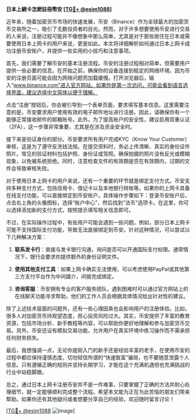 **日本上網卡怎麽註冊幣安 [[TG💪+ @esim1088](https://t.me/s/esim1088)]**

近年来，随着加密货币市场的快速发展，币安（Binance）作为全球最大的加密货币交易所之一，吸引了无数投资者的目光。然而，对于许多想要使用币安进行交易的人来说，注册过程可能并不像想象中那么简单，尤其是对于那些居住在日本或需要使用日本上网卡的用户来说，更是如此。本文将详细解析如何通过日本上网卡成功注册币安账户，并提供一些实用的小技巧和注意事项。

首先，我们需要了解币安的基本注册流程。币安的注册过程相对简单，但需要用户提供一些必要的信息。在开始之前，确保你的设备连接到稳定的网络环境，因为币安的注册页面可能会因为网络问题而加载缓慢。打开浏览器后，输入“www.binance.com”进入官方网站。如果你是第一次访问，可能会看到语言选择界面，建议选择中文简体以便于理解。

点击“注册”按钮后，你会被引导到一个表单页面，要求填写基本信息。这里需要注意的是，币安要求用户使用有效的电子邮件地址进行注册。因此，请确保你有一个能够正常接收邮件的邮箱账号。此外，为了提高账户的安全性，建议启用双重认证（2FA），这一步骤非常重要，尤其是在涉及资金安全时。

接下来是验证身份的部分。币安要求所有用户完成KYC（Know Your Customer）审核，这是为了遵守反洗钱法规。在提交资料时，务必上传清晰、真实的身份证件照片。常见的验证材料包括护照、身份证或驾照。确保拍摄的照片没有反光或模糊现象，以免被系统拒绝。同时，注意检查文件的有效期是否在有效期内，过期的文件会导致审核失败。

对于使用日本上网卡的用户来说，还有一个重要的环节就是绑定支付方式。币安支持多种支付方式，包括信用卡、借记卡以及本地银行转账等。如果你的上网卡具备在线支付功能，可以直接绑定到币安账户。具体操作步骤如下：登录币安账户后，点击右上角的头像图标，选择“账户中心”，然后找到“法币”选项卡。在这里，你可以选择添加新的支付方式，按照提示填写相关信息即可。

不过，在实际操作过程中，有些用户可能会遇到一些问题。例如，部分日本上网卡可能不支持国际支付功能，导致无法直接绑定到币安。针对这种情况，可以尝试以下几种解决方案：

1. **联系发卡行**：直接与发卡银行沟通，询问是否可以开通国际支付权限。通常情况下，银行会要求你提供额外的身份证明文件。
   
2. **使用其他支付工具**：如果上网卡确实无法使用，可以考虑使用PayPal或其他第三方支付平台作为中间媒介，间接完成绑定。

3. **咨询客服**：币安拥有专业的客户服务团队，遇到困难时可以通过官方网站上的在线聊天功能寻求帮助。他们的工作人员会根据具体情况给出针对性的建议。

除了上述技术层面的问题外，还有一些心理因素也会影响用户的注册体验。比如，很多人对加密货币持观望态度，担心投资风险过大。其实，币安提供了丰富的教育资源，包括市场分析、新手教程等内容，可以帮助你更好地理解和参与加密货币交易。另外，币安还设有模拟交易功能，允许用户在真实环境中练习操作而不需承担任何财务损失。

最后，我想强调一点，无论你是刚入门的新手还是经验丰富的老手，在使用币安的过程中都应保持谨慎态度。切勿轻信所谓的“快速致富”骗局，也不要随意泄露个人信息。只有遵循正确的规则并坚持长期学习，才能在这个充满机遇但也充满挑战的行业中站稳脚跟。

总之，通过日本上网卡注册币安并不是一件难事，只要掌握了正确的方法并耐心处理细节，就一定能够顺利完成整个流程。希望本文能为正在为此苦恼的朋友们带来帮助。如果你还有其他疑问或者想要分享自己的经验，欢迎随时留言讨论！

[[TG💪+ @esim1088](https://t.me/s/esim1088) ![Image](https://i.postimg.cc/4NQfJmqS/Snipaste-2025-05-13-00-14-12.png)]